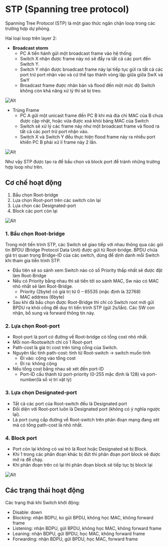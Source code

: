 # STP (Spanning tree protocol)
Spanning Tree Protocol (STP) là một giao thức ngăn chặn loop trong các trường hợp dự phòng.

Hai loại loop trên layer 2:
- **Broadcast storm**
  - PC A tiến hành gửi một broadcast frame vào hệ thống
  - Switch X nhận được frame này nó sẽ đẩy ra tất cả các port đến Switch Y.
  - Switch Y nhận được broadcast frame này lại tiếp tục gửi ra tất cả các port trừ port nhận vào và cứ thế tạo thành vòng lặp giữa giữa SwX và SwY
  - Broadcast frame được nhân bản và flood đến một mức độ Switch không còn khả năng xử lý thì sẽ bị treo.

![Alt](https://itforvn.com/wp-content/uploads/2017/09/Spanning-Tree-v%C3%A0-cach-thuc-hoat-dong-2.png)

- Trùng Frame
  - PC A gửi một unicast frame đến PC B khi mà địa chỉ MAC của B chưa được cập nhật, hoặc vừa được xoá khỏi bảng MAC của Switch
  - Switch sẽ xử lý các frame này như một broadcast frame và flood ra tất cả các port trừ port nhận vào.
  - Switch X và Switch Y đều thực hiện flood frame này ra nhiều port khiến PC B phải xử lí frame này 2 lần.
 
![Alt](https://itforvn.com/wp-content/uploads/2017/09/Spanning-Tree-v%C3%A0-cach-thuc-hoat-dong-3.png)

Như vậy STP được tạo ra để bầu chọn và block port để tránh những trường hợp loop như trên.

## Cơ chế hoạt động
1. Bầu chọn Root-bridge
2. Lựa chọn Root-port trên các switch còn lại 
3. Lựa chọn các Designated-port
4. Block các port còn lại

![Alt](https://vnpro.vn/upload/user/images/Th%C6%B0%20Vi%E1%BB%87n/ccc.jpg)

### 1. Bầu chọn Root-bridge
Trong một tiến trình STP, các Switch sẽ giao tiếp với nhau thông qua các gói tin BPDU (Bridge Protocol Data Unit)  được gửi từ Root-bridge. BPDU chứa giá trị quan trọng Bridge-ID của các switch, dùng để dịnh danh mỗi Switch khi tham gia tiến trình STP.
- Đầu tiên sẽ so sánh xem Switch nào có số Priority thấp nhất sẽ được đặt làm Root-Bridge
- Nếu có Priority bằng nhau thì sẽ tiến tới so sánh MAC, Sw nào có MAC nhỏ nhất sẻ làm Root-Bridge.
  - Priority (2byte) có giá trị từ 0 – 65535 (mặc định là 32768)
  - MAC address (6byte)
- Sau khi đã bầu chọn được Root-Bridge thì chỉ có Switch root mới gửi BPDU ra khỏi cổng để duy trì tiến trình STP (gửi 2s/lần). Các SW con nhận, bổ sung và forward thông tin này.
### 2. Lựa chọn Root-port
- Root-port là port có đường về Root-bridge có tổng cost nhỏ nhất.
- Mỗi non-Rootswitch chỉ có 1 Root-port
- Path-cost là giá trị cost trên từng cổng của Switch.
- Nguyên tắc tính path-cost: tính từ Root-switch -> switch muốn tính
  - Đi vào: cộng vào tổng cost
  - Đi ra: không cộng
- Nếu tổng cost bằng nhau sẽ xét đến port-ID
  - Port-ID cấu thành từ port-priority (0-255 mặc định là 128) và port-number(là số vị trí vật lý)
### 3. Lựa chọn Designated-port
- Tất cả các port của Root-switch đều là Designated port
- Đối diện với Root-port luôn là Designated port (không có ý nghĩa ngược lại).
- Là port cung cấp đường về Root-switch trên phân đoạn mạng đang xét mà có tổng path-cost là nhỏ nhất.
### 4. Block port
- Port còn lại không có vai trò là Root hoặc Designated sẽ bị Block.
- Khi 1 trong các phân đoạn khác bị đứt thì phân đoạn port block sẽ được mở ra để chạy.
- Khi phân đoạn trên có lại thì phân đoạn block sẽ tiếp tục bị block lại

![Alt](https://vnpro.vn/upload/user/images/Th%C6%B0%20Vi%E1%BB%87n/ddd.jpg)

## Các trạng thái hoạt động
Các trạng thái khi Switch khởi động:
- Disable: down
- Blocking: nhận BDPU, ko gửi BPDU, không học MAC, không forward frame
- Listening: nhận BDPU, gửi BPDU, không học MAC, không forward frame
- Leaning: nhận BDPU, gửi BPDU, học MAC, không forward frame
- Forwarding: nhận BDPU, gửi BPDU, học MAC, forward frame

